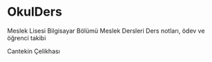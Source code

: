 # OkulDers

Meslek Lisesi
Bilgisayar Bölümü Meslek Dersleri
Ders notları, ödev ve öğrenci takibi 

Cantekin Çelikhası
